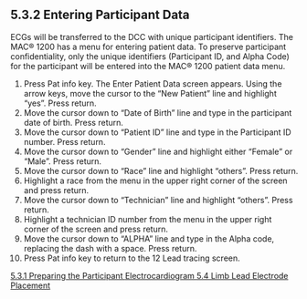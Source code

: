## 5.3.2 Entering Participant Data

ECGs will be transferred to the DCC with unique participant identifiers. The MAC® 1200 has a menu for entering patient data. To preserve participant confidentiality, only the unique identifiers (Participant ID, and Alpha Code) for the participant will be entered into the MAC® 1200 patient data menu.

1. Press Pat info key. The Enter Patient Data screen appears. Using the arrow keys, move the
cursor to the “New Patient” line and highlight “yes”. Press return.
2. Move the cursor down to “Date of Birth” line and type in the participant date of birth.
Press return.
3. Move the cursor down to “Patient ID” line and type in the Participant ID number. Press
return.
4. Move the cursor down to “Gender” line and highlight either “Female” or “Male”. Press
return.
5. Move the cursor down to “Race” line and highlight “others”. Press return.
6. Highlight a race from the menu in the upper right corner of the screen and press return.
7. Move the cursor down to “Technician” line and highlight “others”. Press return.
8. Highlight a technician ID number from the menu in the upper right corner of the screen and
press return.
9. Move the cursor down to “ALPHA” line and type in the Alpha code, replacing the dash
with a space. Press return.
10. Press Pat info key to return to the 12 Lead tracing screen.


<div class="center">
<div class="btn-group">
  <a href=":pages_path:/manuals/ecg/5-03-01-preparing-ppt.md" class="btn btn-default">
    <span class="glyphicon glyphicon-chevron-left"></span>
    5.3.1 Preparing the Participant
  </a>

  <a href=":pages_path:/manuals/ecg" class="btn btn-default">
    <span class="glyphicon glyphicon-chevron-up"></span>
    Electrocardiogram
  </a>

  <a href=":pages_path:/manuals/ecg/5-04-limb-lead-placement.md" class="btn btn-success">
    5.4 Limb Lead Electrode Placement
    <span class="glyphicon glyphicon-chevron-right"></span>
  </a>
</div>
</div>
